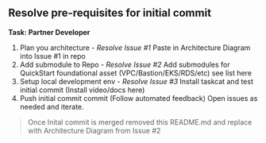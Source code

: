 ## Resolve pre-requisites for initial commit
**Task: Partner Developer**

1) Plan you architecture - *Resolve Issue #1* Paste in Architecture Diagram into Issue #1 in repo 
2) Add submodule to Repo - *Resolve Issue #2* Add submodules for QuickStart foundational asset (VPC/Bastion/EKS/RDS/etc) see list here 
3) Setup local development env -  *Resolve Issue #3* Install taskcat  and test initial commit (Install video/docs here)
4) Push initial commit commit (Follow automated feedback) Open issues as needed and iterate.

> Once Inital commit is merged removed this README.md and replace with Architecture Diagram from Issue #2

